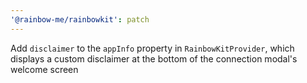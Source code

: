```yaml
---
'@rainbow-me/rainbowkit': patch
---
```


Add `disclaimer` to the `appInfo` property in `RainbowKitProvider`, which displays a custom disclaimer at the bottom of the connection modal's welcome screen
